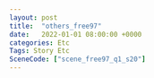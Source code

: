 ```yaml
---
layout: post
title:  "others_free97"
date:   2022-01-01 08:00:00 +0000
categories: Etc
Tags: Story Etc
SceneCode: ["scene_free97_q1_s20"]
---
```

